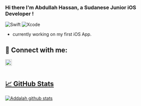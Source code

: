 ### Hi there I'm Abdullah Hassan, a Sudanese Junior iOS Developer !

![Swift](https://img.shields.io/badge/Swift-FA7343?style=for-the-badge&logo=swift&logoColor=white)
![Xcode](https://img.shields.io/badge/Xcode-007ACC?style=for-the-badge&logo=Xcode&logoColor=white)


-  currently working on my first iOS App.

## 🤝 Connect with me: 

<a href="https://twitter.com/iAddallah_"><img align="left" src="https://upload.wikimedia.org/wikipedia/commons/5/57/X_logo_2023_%28white%29.png" width="21px"/>

</br>
</br>

## 📈 GitHub Stats 
[![Addalah github stats](https://github-readme-stats.vercel.app/api?username=Addallah)](https://github.com/Addallah)
<!--
**Addallah/Addallah** is a ✨ _special_ ✨ repository because its `README.md` (this file) appears on your GitHub profile.

Here are some ideas to get you started:

- 🔭 I’m currently working on ...
- 🌱 I’m currently learning ...
- 👯 I’m looking to collaborate on ...
- 🤔 I’m looking for help with ...
- 💬 Ask me about ...
- 📫 How to reach me: ...
- ⚡ Fun fact: ...
-->


